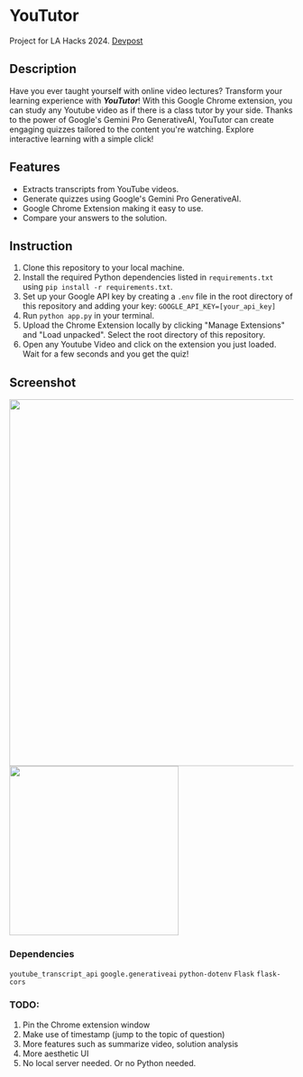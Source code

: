 # YouTutor
Project for LA Hacks 2024.
[Devpost]()

## Description
Have you ever taught yourself with online video lectures? Transform your learning experience with **_YouTutor_**! With this Google Chrome extension, you can study any Youtube video as if there is a class tutor by your side. Thanks to the power of Google's Gemini Pro GenerativeAI, YouTutor can create engaging quizzes tailored to the content you're watching. Explore interactive learning with a simple click!

## Features
- Extracts transcripts from YouTube videos.
- Generate quizzes using Google's Gemini Pro GenerativeAI.
- Google Chrome Extension making it easy to use.
- Compare your answers to the solution.

## Instruction
1. Clone this repository to your local machine.
2. Install the required Python dependencies listed in `requirements.txt` using `pip install -r requirements.txt`.
3. Set up your Google API key by creating a `.env` file in the root directory of this repository and adding your key: `GOOGLE_API_KEY=[your_api_key]`
4. Run `python app.py` in your terminal.
5. Upload the Chrome Extension locally by clicking "Manage Extensions" and "Load unpacked". Select the root directory of this repository.
6. Open any Youtube Video and click on the extension you just loaded. Wait for a few seconds and you get the quiz!

## Screenshot
<img src="https://github.com/Zeitgeisttt/YouTutor/assets/42275000/9a65f20c-8670-40ce-9d5a-e3e9d90ab1a6" width="650">  <img src="https://github.com/Zeitgeisttt/YouTutor/assets/42275000/d9e5e985-0441-45b9-a179-6e3588117be8" width="300">

### Dependencies
`youtube_transcript_api`
`google.generativeai`
`python-dotenv`
`Flask`
`flask-cors`

### TODO:
1. Pin the Chrome extension window
2. Make use of timestamp (jump to the topic of question)
3. More features such as summarize video, solution analysis
4. More aesthetic UI
5. No local server needed. Or no Python needed.
